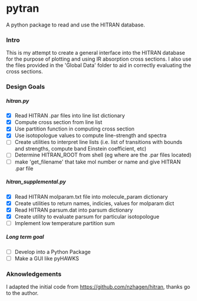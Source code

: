 # pytran

A python package to read and use the HITRAN database.

### Intro
This is my attempt to create a general interface into the HITRAN
database for the purpose of plotting and using IR absorption cross
sections. I also use the files provided in the 'Global Data' folder to
aid in correctly evaluating the cross sections.

### Design Goals

##### hitran.py
- [x] Read HITRAN .par files into line list dictionary
- [x] Compute cross section from line list
- [x] Use partition function in computing cross section
- [x] Use isotopologue values to compute line-strength and spectra
- [ ] Create utilities to interpret line lists (i.e. list of
  transitions with bounds and strengths, compute band Einstein
  coefficient, etc)
- [ ] Determine HITRAN_ROOT from shell (eg where are the .par files
located)
- [ ] make 'get_filename' that take mol number or name and give HITRAN
.par file

##### hitran_supplemental.py
- [x] Read HITRAN molparam.txt file into molecule_param dictionary
- [x] Create utilities to return names, indicies, values for molparam
dict
- [x] Read HITRAN parsum.dat into parsum dictionary
- [x] Create utility to evaluate parsum for particular isotopologue
- [ ] Implement low temperature partition sum

##### Long term goal
- [ ] Develop into a Python Package
- [ ] Make a GUI like pyHAWKS

### Aknowledgements

I adapted the initial code from https://github.com/nzhagen/hitran,
thanks go to the author.

